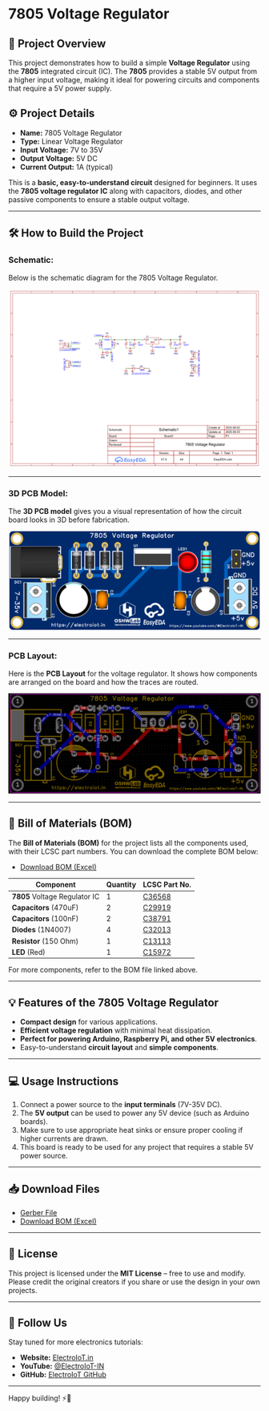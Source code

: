 # 7805 Voltage Regulator

## 🚀 Project Overview

This project demonstrates how to build a simple **Voltage Regulator** using the **7805** integrated circuit (IC). The **7805** provides a stable 5V output from a higher input voltage, making it ideal for powering circuits and components that require a 5V power supply.

## ⚙️ Project Details

- **Name:** 7805 Voltage Regulator
- **Type:** Linear Voltage Regulator
- **Input Voltage:** 7V to 35V
- **Output Voltage:** 5V DC
- **Current Output:** 1A (typical)

This is a **basic, easy-to-understand circuit** designed for beginners. It uses the **7805 voltage regulator IC** along with capacitors, diodes, and other passive components to ensure a stable output voltage.

---

## 🛠️ How to Build the Project

### **Schematic:**
Below is the schematic diagram for the 7805 Voltage Regulator.

![Schematic Image](/7805-Voltage-Regulator/Image/Schematic.png) 

---

### **3D PCB Model:**

The **3D PCB model** gives you a visual representation of how the circuit board looks in 3D before fabrication.

![3D PCB](/7805-Voltage-Regulator/Image/3D_PCB.png)

---

### **PCB Layout:**

Here is the **PCB Layout** for the voltage regulator. It shows how components are arranged on the board and how the traces are routed.

![PCB Layout](/7805-Voltage-Regulator/Image/pcb.PNG)

---

## 🔧 Bill of Materials (BOM)

The **Bill of Materials (BOM)** for the project lists all the components used, with their LCSC part numbers. You can download the complete BOM below:

- [Download BOM (Excel)](/7805-Voltage-Regulator/Gerber_File/BOM_7805-Voltage-Regulator.xlsx)

| Component | Quantity | LCSC Part No. |
|-----------|----------|---------------|
| **7805** Voltage Regulator IC | 1 | [C36568](https://lcsc.com/product-detail/Voltage-Regulator-IC_C36568.html) |
| **Capacitors** (470uF) | 2 | [C29919](https://lcsc.com/product-detail/Capacitors_C29919.html) |
| **Capacitors** (100nF) | 2 | [C38791](https://lcsc.com/product-detail/Capacitors_C38791.html) |
| **Diodes** (1N4007) | 4 | [C32013](https://lcsc.com/product-detail/Diodes_C32013.html) |
| **Resistor** (150 Ohm) | 1 | [C13113](https://lcsc.com/product-detail/Resistors_C13113.html) |
| **LED** (Red) | 1 | [C15972](https://lcsc.com/product-detail/LED_C15972.html) |

For more components, refer to the BOM file linked above.

---

## 💡 Features of the 7805 Voltage Regulator

- **Compact design** for various applications.
- **Efficient voltage regulation** with minimal heat dissipation.
- **Perfect for powering Arduino, Raspberry Pi, and other 5V electronics**.
- Easy-to-understand **circuit layout** and **simple components**.

---

## 💻 Usage Instructions

1. Connect a power source to the **input terminals** (7V-35V DC).
2. The **5V output** can be used to power any 5V device (such as Arduino boards).
3. Make sure to use appropriate heat sinks or ensure proper cooling if higher currents are drawn.
4. This board is ready to be used for any project that requires a stable 5V power source.

---

## 📥 Download Files

- [Gerber File](/7805-Voltage-Regulator/Gerber_File/Gerber_7805-Voltage-Regulator.zip)
- [Download BOM (Excel)](/7805-Voltage-Regulator/Gerber_File/BOM_7805-Voltage-Regulator.xlsx)

---

## 📝 License

This project is licensed under the **MIT License** – free to use and modify. Please credit the original creators if you share or use the design in your own projects.

---

## 📢 Follow Us

Stay tuned for more electronics tutorials:

- **Website:** [ElectroIoT.in](https://electroiot.in)
- **YouTube:** [@ElectroIoT-IN](https://www.youtube.com/@ElectroIoT-IN)
- **GitHub:** [ElectroIoT GitHub](https://github.com/ElectroIoT)

---

Happy building! ⚡🔧

